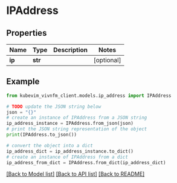 # IPAddress


## Properties

Name | Type | Description | Notes
------------ | ------------- | ------------- | -------------
**ip** | **str** |  | [optional] 

## Example

```python
from kubevim_vivnfm_client.models.ip_address import IPAddress

# TODO update the JSON string below
json = "{}"
# create an instance of IPAddress from a JSON string
ip_address_instance = IPAddress.from_json(json)
# print the JSON string representation of the object
print(IPAddress.to_json())

# convert the object into a dict
ip_address_dict = ip_address_instance.to_dict()
# create an instance of IPAddress from a dict
ip_address_from_dict = IPAddress.from_dict(ip_address_dict)
```
[[Back to Model list]](../README.md#documentation-for-models) [[Back to API list]](../README.md#documentation-for-api-endpoints) [[Back to README]](../README.md)


